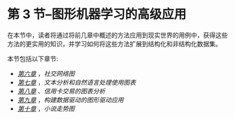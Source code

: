 <title>B16069_Section_3_Final_JM_ePub</title>

# 第 3 节–图形机器学习的高级应用

在本节中，读者将通过将前几章中概述的方法应用到现实世界的用例中，获得这些方法的更实用的知识，并学习如何将这些方法扩展到结构化和非结构化数据集。

本节包括以下章节:

*   [*第六章*](B16069_06_Final_JM_ePub.xhtml#_idTextAnchor100) ，*社交网络图*
*   [*第七章*](B16069_07_Final_JM_ePub.xhtml#_idTextAnchor116) ，*文本分析和自然语言处理使用图表*
*   [*第八章*](B16069_08_Final_JM_ePub.xhtml#_idTextAnchor129) 、*信用卡交易的图表分析*
*   [*第九章*](B16069_09_Final_JM_ePub.xhtml#_idTextAnchor141) ，*构建数据驱动的图形驱动应用*
*   [*第十章*](B16069_10_Final_JM_ePub.xhtml#_idTextAnchor150) ，*小说走势图*